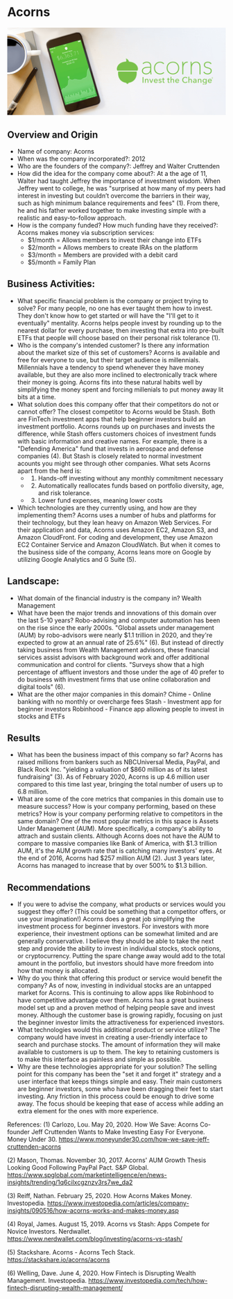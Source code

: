 # Acorns

![alt Acorns image](Acorns.png)

## Overview and Origin

* Name of company: 
  Acorns
* When was the company incorporated?: 2012
* Who are the founders of the company?: 
    Jeffrey and Walter Cruttenden
* How did the idea for the company come about?:
    At a the age of 11, Walter had taught Jeffrey the importance of investment wisdom. When Jeffrey went to college, he was "surprised at how many of my peers had interest in investing but couldn’t overcome the barriers in their way, such as high minimum balance requirements and fees" (1). From there, he and his father worked together to make investing simple with a realistic and easy-to-follow approach. 
* How is the company funded? How much funding have they received?:
    Acorns makes money via subscription services:
    * $1/month = Allows members to invest their change into ETFs
    * $2/month = Allows members to create IRAs on the platform
    * $3/month = Members are provided with a debit card
    * $5/month = Family Plan

## Business Activities:
* What specific financial problem is the company or project trying to solve?
    For many people, no one has ever taught them how to invest. They don't know how to get started or will have the "I'll get to it eventually" mentality. Acorns helps people invest by rounding up to the nearest dollar for every purchase, then investing that extra into pre-built ETFs that people will choose based on their personal risk tolerance (1).
* Who is the company's intended customer?  Is there any information about the market size of this set of customers?
    Acorns is available and free for everyone to use, but their target audience is millennials. Millennials have a tendency to spend whenever they have money available, but they are also more inclined to electronically track where their money is going. Acorns fits into these natural habits well by simplifying the money spent and forcing millenials to put money away lit bits at a time.
* What solution does this company offer that their competitors do not or cannot offer?
    The closest competitor to Acorns would be Stash. Both are FinTech investment apps that help beginner investors build an investment portfolio. Acorns rounds up on purchases and invests the difference, while Stash offers customers choices of investment funds with basic information and creative names. For example, there is a "Defending America" fund that invests in aerospace and defense companies (4). But Stash is closely related to normal investment acounts you might see through other companies. What sets Acorns apart from the herd is:
    * 1. Hands-off investing without any monthly commitment necessary
    * 2. Automatically reallocates funds based on portfolio diversity, age, and risk tolerance.
    * 3. Lower fund expenses, meaning lower costs
* Which technologies are they currently using, and how are they implementing them?
    Acorns uses a number of hubs and platforms for their technology, but they lean heavy on Amazon Web Services. For their application and data, Acorns uses Amazon EC2, Amazon S3, and Amazon CloudFront. For coding and development, they use Amazon EC2 Container Service and Amazon CloudWatch. But when it comes to the business side of the company, Acorns leans more on Google by utilizing Google Analytics and G Suite (5).

## Landscape:
* What domain of the financial industry is the company in?
    Wealth Management
* What have been the major trends and innovations of this domain over the last 5-10 years?
    Robo-advising and computer automation has been on the rise since the early 2000s. "Global assets under management (AUM) by robo-advisors were nearly $1.1 trillion in 2020, and they're expected to grow at an annual rate of 25.6%" (6). But instead of directly taking business from Wealth Management advisors, these financial services assist advisors with background work and offer additional communication and control for clients. "Surveys show that a high percentage of affluent investors and those under the age of 40 prefer to do business with investment firms that use online collaboration and digital tools" (6). 
* What are the other major companies in this domain?
    Chime - Online banking with no monthly or overcharge fees
    Stash - Investment app for beginner investors
    Robinhood - Finance app allowing people to invest in stocks and ETFs

## Results
* What has been the business impact of this company so far?
    Acorns has raised millions from bankers such as NBCUniversal Media, PayPal, and Black Rock Inc. "yielding a valuation of $860 million as of its latest fundraising" (3). As of February 2020, Acorns is up 4.6 million user compared to this time last year, bringing the total number of users up to 6.8 million.
* What are some of the core metrics that companies in this domain use to measure success? How is your company performing, based on these metrics? How is your company performing relative to competitors in the same domain?
    One of the most popular metrics in this space is Assets Under Management (AUM). More specifically, a company's ability to attrach and sustain clients. Although Acorns does not have the AUM to compare to massive companies like Bank of America, with $1.3 trillion AUM, it's the AUM growth rate that is catching many investors' eyes. At the end of 2016, Acorns had $257 million AUM (2). Just 3 years later, Acorns has managed to increase that by over 500% to $1.3 billion.

## Recommendations
* If you were to advise the company, what products or services would you suggest they offer? (This could be something that a competitor offers, or use your imagination!)
    Acorns does a great job simplifying the investment process for beginner investors. For investors with more experience, their investment options can be somewhat limited and are generally conservative. I believe they should be able to take the next step and provide the ability to invest in individual stocks, stock options, or cryptocurrency. Putting the spare change away would add to the total amount in the portfolio, but investors should have more freedom into how that money is allocated.
* Why do you think that offering this product or service would benefit the company?
    As of now, investing in individual stocks are an untapped market for Acorns. This is continuing to allow apps like Robinhood to have competitive advantage over them. Acorns has a great business model set up and a proven method of helping people save and invest money. Although the customer base is growing rapidly, focusing on just the beginner investor limits the attractiveness for experienced investors.
* What technologies would this additional product or service utilize?
    The company would have invest in creating a user-friendly interface to search and purchase stocks. The amount of information they will make available to customers is up to them. The key to retaining customers is to make this interface as painless and simple as possible.
* Why are these technologies appropriate for your solution?
    The selling point for this company has been the "set it and forget it" strategy and a user interface that keeps things simple and easy. Their main customers are beginner investors, some who have been dragging their feet to start investing. Any friction in this process could be enough to drive some away. The focus should be keeping that ease of access while adding an extra element for the ones with more experience.

References:
(1) Carlozo, Lou. May 20, 2020. How We Save: Acorns Co-founder Jeff Cruttenden Wants to Make Investing Easy For Everyone. Money Under 30. https://www.moneyunder30.com/how-we-save-jeff-cruttenden-acorns

(2) Mason, Thomas. November 30, 2017. Acorns' AUM Growth Thesis Looking Good Following PayPal Pact. S&P Global. https://www.spglobal.com/marketintelligence/en/news-insights/trending/1q6cilxcgznzv3rs7we_da2

(3) Reiff, Nathan. February 25, 2020. How Acorns Makes Money. Investopedia. https://www.investopedia.com/articles/company-insights/090516/how-acorns-works-and-makes-money.asp

(4) Royal, James. August 15, 2019. Acorns vs Stash: Apps Compete for Novice Investors. Nerdwallet. https://www.nerdwallet.com/blog/investing/acorns-vs-stash/

(5) Stackshare. Acorns - Acorns Tech Stack. https://stackshare.io/acorns/acorns

(6) Welling, Dave. June 4, 2020. How Fintech is Disrupting Wealth Management. Investopedia. https://www.investopedia.com/tech/how-fintech-disrupting-wealth-management/